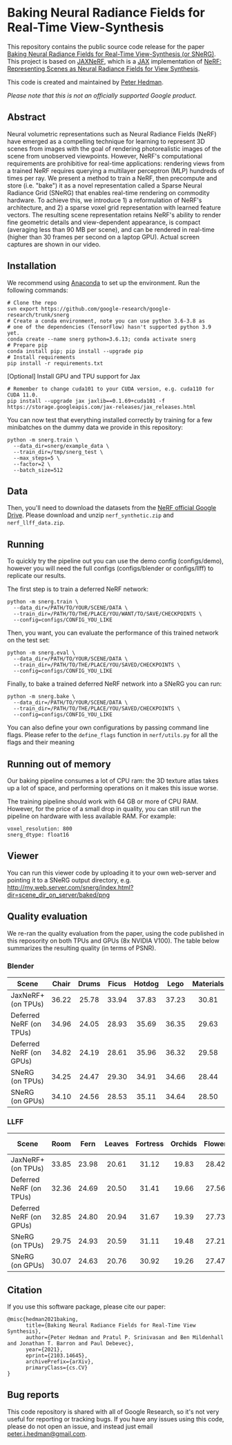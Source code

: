 # Baking Neural Radiance Fields for Real-Time View-Synthesis

This repository contains the public source code release for the paper
[Baking Neural Radiance Fields for Real-Time View-Synthesis (or SNeRG)](http://nerf.live).
This project is based on
[JAXNeRF](https://github.com/google-research/google-research/tree/master/jaxnerf),
which is a [JAX](https://github.com/google/jax) implementation of
[NeRF: Representing Scenes as Neural Radiance Fields for View Synthesis](http://www.matthewtancik.com/nerf).

This code is created and maintained by [Peter Hedman](https://phogzone.com).

*Please note that this is not an officially supported Google product.*

## Abstract

Neural volumetric representations such as Neural Radiance Fields (NeRF) have
emerged as a compelling technique for learning to represent 3D scenes from
images with the goal of rendering photorealistic images of the scene from
unobserved viewpoints. However, NeRF's computational requirements are
prohibitive for real-time applications: rendering views from a trained NeRF
requires querying a multilayer perceptron (MLP) hundreds of times per ray. We
present a method to train a NeRF, then precompute and store (i.e. "bake") it as
a novel representation called a Sparse Neural Radiance Grid (SNeRG) that enables
real-time rendering on commodity hardware. To achieve this, we introduce 1) a
reformulation of NeRF's architecture, and 2) a sparse voxel grid representation
with learned feature vectors. The resulting scene representation retains NeRF's
ability to render fine geometric details and view-dependent appearance, is
compact (averaging less than 90 MB per scene), and can be rendered in real-time
(higher than 30 frames per second on a laptop GPU). Actual screen captures are
shown in our video.

## Installation
We recommend using [Anaconda](https://www.anaconda.com/products/individual) to set
up the environment. Run the following commands:

```
# Clone the repo
svn export https://github.com/google-research/google-research/trunk/snerg
# Create a conda environment, note you can use python 3.6-3.8 as
# one of the dependencies (TensorFlow) hasn't supported python 3.9 yet.
conda create --name snerg python=3.6.13; conda activate snerg
# Prepare pip
conda install pip; pip install --upgrade pip
# Install requirements
pip install -r requirements.txt
```

[Optional] Install GPU and TPU support for Jax
```
# Remember to change cuda101 to your CUDA version, e.g. cuda110 for CUDA 11.0.
pip install --upgrade jax jaxlib==0.1.69+cuda101 -f https://storage.googleapis.com/jax-releases/jax_releases.html
```

You can now test that everything installed correctly by training for a few
minibatches on the dummy data we provide in this repository:

```
python -m snerg.train \
  --data_dir=snerg/example_data \
  --train_dir=/tmp/snerg_test \
  --max_steps=5 \
  --factor=2 \
  --batch_size=512
```

## Data

Then, you'll need to download the datasets
from the [NeRF official Google Drive](https://drive.google.com/drive/folders/128yBriW1IG_3NJ5Rp7APSTZsJqdJdfc1).
Please download and unzip `nerf_synthetic.zip` and `nerf_llff_data.zip`.


## Running

To quickly try the pipeline out you can use the demo config (configs/demo),
however you will need the full configs (configs/blender or configs/llff) to
replicate our results.

The first step is to train a deferred NeRF network:

```
python -m snerg.train \
  --data_dir=/PATH/TO/YOUR/SCENE/DATA \
  --train_dir=/PATH/TO/THE/PLACE/YOU/WANT/TO/SAVE/CHECKPOINTS \
  --config=configs/CONFIG_YOU_LIKE
```

Then, you want, you can evaluate the performance of this trained network on
the test set:

```
python -m snerg.eval \
  --data_dir=/PATH/TO/YOUR/SCENE/DATA \
  --train_dir=/PATH/TO/THE/PLACE/YOU/SAVED/CHECKPOINTS \
  --config=configs/CONFIG_YOU_LIKE
```

Finally, to bake a trained deferred NeRF network into a SNeRG you can run:

```
python -m snerg.bake \
  --data_dir=/PATH/TO/YOUR/SCENE/DATA \
  --train_dir=/PATH/TO/THE/PLACE/YOU/SAVED/CHECKPOINTS \
  --config=configs/CONFIG_YOU_LIKE
```

You can also define your own configurations by passing command line flags.
Please refer to the `define_flags` function in `nerf/utils.py` for all the flags
and their meaning

## Running out of memory

Our baking pipeline consumes a lot of CPU ram: the 3D texture atlas takes
up a lot of space, and performing operations on it makes this issue worse.

The training pipeline should work with 64 GB or more of CPU RAM. However, for
the price of a small drop in quality, you can still run the pipeline on hardware
with less available RAM. For example:
```
voxel_resolution: 800
snerg_dtype: float16
```

## Viewer

You can run this viewer code by uploading it to your own web-server and pointing
it to a SNeRG output directory, e.g.
http://my.web.server.com/snerg/index.html?dir=scene_dir_on_server/baked/png

## Quality evaluation

We re-ran the quality evaluation from the paper, using the code published in
this reposority on both TPUs and GPUs (8x NVIDIA V100). The table below
summarizes the resulting quality (in terms of PSNR).



### Blender

| Scene                   |   Chair   |   Drums   |   Ficus   |   Hotdog  |    Lego   | Materials |    Mic    |    Ship   |    Mean   |
|-------------------------|:---------:|:---------:|:---------:|:---------:|:---------:|:---------:|:---------:|:---------:|:---------:|
| JaxNeRF+ (on TPUs)      |   36.22   |   25.78   |   33.94   |   37.83   |   37.23   |   30.81   |   37.65   |   31.59   |   33.89   |
| Deferred NeRF (on TPUs) |   34.96   |   24.05   |   28.93   |   35.69   |   36.35   |   29.63   |   34.02   |   30.54   |   31.77   |
| Deferred NeRF (on GPUs) |   34.82   |   24.19   |   28.61   |   35.96   |   36.32   |   29.58   |   34.11   |   30.51   |   31.76   |
| SNeRG  (on TPUs)        |   34.25   |   24.47   |   29.30   |   34.91   |   34.66   |   28.44   |   32.79   |   29.19   |   31.00   |
| SNeRG  (on GPUs)        |   34.10   |   24.56   |   28.53   |   35.11   |   34.64   |   28.50   |   32.50   |   28.90   |   30.85   |



### LLFF

| Scene                   |    Room    |    Fern   |   Leaves   |  Fortress |  Orchids  |   Flower  |   T-Rex   |   Horns   |    Mean   |
|-------------------------|:----------:|:---------:|:----------:|:---------:|:---------:|:---------:|:---------:|:---------:|:---------:|
| JaxNeRF+ (on TPUs)      |   33.85    |   23.98   |   20.61    |   31.12   |   19.83   |   28.42   |   27.31   |   29.07   |   26.77   |
| Deferred NeRF (on TPUs) |   32.36    |   24.69   |   20.50    |   31.41   |   19.66   |   27.56   |   27.92   |   28.44   |   26.57   |
| Deferred NeRF (on GPUs) |   32.85    |   24.80   |   20.94    |   31.67   |   19.39   |   27.73   |   28.17   |   28.43   |   26.75   |
| SNeRG  (on TPUs)        |   29.75    |   24.93   |   20.59    |   31.11   |   19.48   |   27.21   |   26.49   |   27.09   |   25.83   |
| SNeRG  (on GPUs)        |   30.07    |   24.63   |   20.76    |   30.92   |   19.26   |   27.47   |   26.72   |   27.09   |   25.87   |



## Citation

If you use this software package, please cite our paper:

```
@misc{hedman2021baking,
      title={Baking Neural Radiance Fields for Real-Time View Synthesis},
      author={Peter Hedman and Pratul P. Srinivasan and Ben Mildenhall and Jonathan T. Barron and Paul Debevec},
      year={2021},
      eprint={2103.14645},
      archivePrefix={arXiv},
      primaryClass={cs.CV}
}
```

## Bug reports

This code repository is shared with all of Google Research, so it's not very
useful for reporting or tracking bugs. If you have any issues using this code,
please do not open an issue, and instead just email peter.j.hedman@gmail.com.




